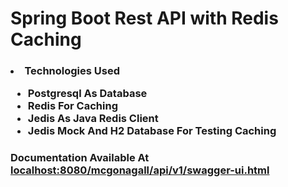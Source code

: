 <h1>Spring Boot Rest API with Redis Caching</h1>
<h3>
   <li>Technologies Used</li>
   <ul>
      <li>Postgresql As Database</li>
      <li>Redis For Caching</li>
      <li>Jedis As Java Redis Client</li>
      <li>Jedis Mock And H2 Database For Testing Caching</li>
   </ul>
</h3>
<h3>Documentation Available At <a href="http://localhost:8080/mcgonagall/api/v1/swagger-ui.html">localhost:8080/mcgonagall/api/v1/swagger-ui.html</a></h3>